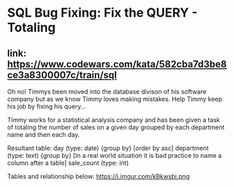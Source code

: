 # SQL Bug Fixing: Fix the QUERY - Totaling

## link: https://www.codewars.com/kata/582cba7d3be8ce3a8300007c/train/sql

Oh no! Timmys been moved into the database divison of his software company but as we know Timmy loves making mistakes. Help Timmy keep his job by fixing his query...

Timmy works for a statistical analysis company and has been given a task of totaling the number of sales on a given day grouped by each department name and then each day.

Resultant table:
day (type: date) {group by} [order by asc]
department (type: text) {group by} [In a real world situation it is bad practice to name a column after a table]
sale_count (type: int)

Tables and relationship below:
https://i.imgur.com/kBkwsbi.png